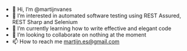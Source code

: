 - 👋 Hi, I’m @martijnvanes
- 👀 I’m interested in automated software testing using REST Assured, REST Sharp and Selenium
- 🌱 I’m currently learning how to write effective and elegant code
- 💞️ I’m looking to collaborate on nothing at the moment
- 📫 How to reach me martijn.es@gmail.com

<!---
martijnvanes/martijnvanes is a ✨ special ✨ repository because its `README.md` (this file) appears on your GitHub profile.
You can click the Preview link to take a look at your changes.
--->
